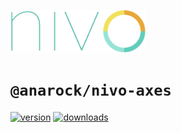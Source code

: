 <a href="https://nivo.rocks"><img alt="nivo" src="https://raw.githubusercontent.com/plouc/nivo/master/nivo.png" width="216" height="68"/></a>

# `@anarock/nivo-axes`

[![version](https://img.shields.io/npm/v/@anarock/nivo-axes?style=for-the-badge)](https://www.npmjs.com/package/@anarock/nivo-axes)
[![downloads](https://img.shields.io/npm/dm/@anarock/nivo-axes?style=for-the-badge)](https://www.npmjs.com/package/@anarock/nivo-axes)

